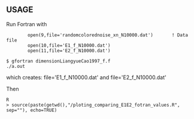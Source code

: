 USAGE
---

Run Fortran with 
```
        open(9,file='randomcolorednoise_xn_N10000.dat')       ! Data file       
        open(10,file='E1_f_N10000.dat')
        open(11,file='E2_f_N10000.dat')
```


```
$ gfortran dimensionLiangyueCao1997_f.f
./a.out 
```
which creates: file='E1_f_N10000.dat' and file='E2_f_N10000.dat'

Then 
```  
R 
> source(paste(getwd(),"/ploting_comparing_E1E2_fotran_values.R", sep=""), echo=TRUE)
```


